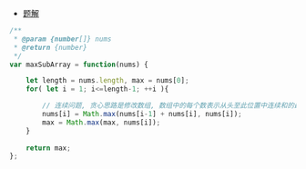 
- [题解](https://leetcode-cn.com/problems/maximum-subarray/solution/zui-da-zi-xu-he-by-leetcode/)


```js
/**
 * @param {number[]} nums
 * @return {number}
 */
var maxSubArray = function(nums) {

    let length = nums.length, max = nums[0];
    for( let i = 1; i<=length-1; ++i ){

        // 连续问题, 贪心思路是修改数组, 数组中的每个数表示从头至此位置中连续和的最大值
        nums[i] = Math.max(nums[i-1] + nums[i], nums[i]);
        max = Math.max(max, nums[i]);
    }
    
    return max;
};
```